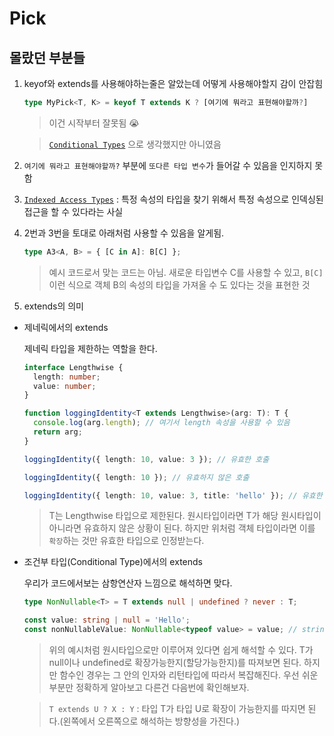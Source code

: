 # Pick

## 몰랐던 부분들

1. keyof와 extends를 사용해야하는줄은 알았는데 어떻게 사용해야할지 감이 안잡힘

   ```ts
   type MyPick<T, K> = keyof T extends K ? [여기에 뭐라고 표현해야할까?]

   ```

   > 이건 시작부터 잘못됨 😭

   > [`Conditional Types`](https://www.typescriptlang.org/ko/docs/handbook/2/conditional-types.html) 으로 생각했지만 아니였음

2. `여기에 뭐라고 표현해야할까?` 부분에 `또다른 타입 변수`가 들어갈 수 있음을 인지하지 못함

3. [`Indexed Access Types`](https://www.typescriptlang.org/ko/docs/handbook/2/indexed-access-types.html) : 특정 속성의 타입을 찾기 위해서 특정 속성으로 인덱싱된 접근을 할 수 있다라는 사실

4. 2번과 3번을 토대로 아래처럼 사용할 수 있음을 알게됨.

   ```ts
   type A3<A, B> = { [C in A]: B[C] };
   ```

   > 예시 코드로서 맞는 코드는 아님. 새로운 타입변수 C를 사용할 수 있고, `B[C]` 이런 식으로 객체 B의 속성의 타입을 가져올 수 도 있다는 것을 표현한 것

5. extends의 의미

- 제네릭에서의 extends

  제네릭 타입을 제한하는 역할을 한다.

  ```ts
  interface Lengthwise {
    length: number;
    value: number;
  }

  function loggingIdentity<T extends Lengthwise>(arg: T): T {
    console.log(arg.length); // 여기서 length 속성을 사용할 수 있음
    return arg;
  }

  loggingIdentity({ length: 10, value: 3 }); // 유효한 호출

  loggingIdentity({ length: 10 }); // 유효하지 않은 호출

  loggingIdentity({ length: 10, value: 3, title: 'hello' }); // 유효한 호출
  ```

  > T는 Lengthwise 타입으로 제한된다. 원시타입이라면 T가 해당 원시타입이 아니라면 유효하지 않은 상황이 된다. 하지만 위처럼 객체 타입이라면 이를 `확장`하는 것만 유효한 타입으로 인정받는다.

- 조건부 타입(Conditional Type)에서의 extends

  우리가 코드에서보는 삼항연산자 느낌으로 해석하면 맞다.

  ```ts
  type NonNullable<T> = T extends null | undefined ? never : T;

  const value: string | null = 'Hello';
  const nonNullableValue: NonNullable<typeof value> = value; // string
  ```

  > 위의 예시처럼 원시타입으로만 이루어져 있다면 쉽게 해석할 수 있다. T가 null이나 undefined로 확장가능한지(할당가능한지)를 따져보면 된다. 하지만 함수인 경우는 그 안의 인자와 리턴타입에 따라서 복잡해진다. 우선 쉬운 부분만 정확하게 알아보고 다른건 다음번에 확인해보자.

  > `T extends U ? X : Y` : 타입 T가 타입 U로 확장이 가능한지를 따지면 된다.(왼쪽에서 오른쪽으로 해석하는 방향성을 가진다.)
